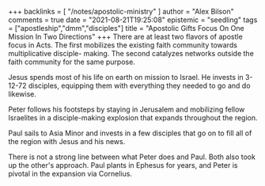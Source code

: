 +++
backlinks = [
  "/notes/apostolic-ministry"
]
author = "Alex Bilson"
comments = true
date = "2021-08-21T19:25:08"
epistemic = "seedling"
tags = ["apostleship","dmm","disciples"]
title = "Apostolic Gifts Focus On One Mission In Two Directions"
+++
There are at least two flavors of apostle focus in Acts. The first mobilizes the existing faith community towards multiplicative disciple- making. The second catalyzes networks outside the faith community for the same purpose.

Jesus spends most of his life on earth on mission to Israel. He invests in 3-12-72 disciples, equipping them with everything they needed to go and do likewise.

Peter follows his footsteps by staying in Jerusalem and mobilizing fellow Israelites in a disciple-making explosion that expands throughout the region.

Paul sails to Asia Minor and invests in a few disciples that go on to fill all of the region with Jesus and his news.

There is not a strong line between what Peter does and Paul. Both also took up the other's approach. Paul plants in Ephesus for years, and Peter is pivotal in the expansion via Cornelius.

